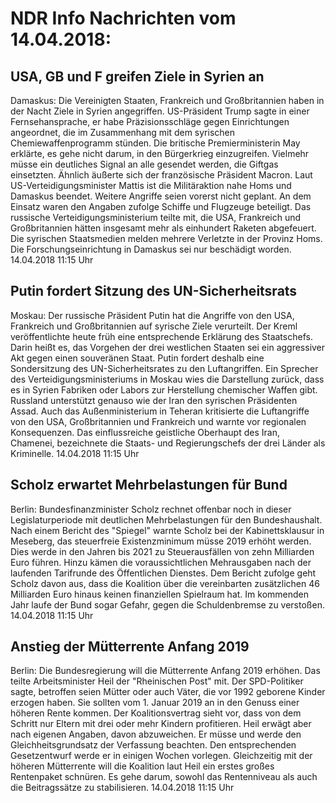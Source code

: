 # NDR Info Nachrichten vom 14.04.2018:


## USA, GB und F greifen Ziele in Syrien an
Damaskus: Die Vereinigten Staaten, Frankreich und Großbritannien haben in der Nacht Ziele in Syrien angegriffen. US-Präsident Trump sagte in einer Fernsehansprache, er habe Präzisionsschläge gegen Einrichtungen angeordnet, die im Zusammenhang mit dem syrischen Chemiewaffenprogramm stünden. Die britische Premierministerin May erklärte, es gehe nicht darum, in den Bürgerkrieg einzugreifen. Vielmehr müsse ein deutliches Signal an alle gesendet werden, die Giftgas einsetzten. Ähnlich äußerte sich der französische Präsident Macron. Laut US-Verteidigungsminister Mattis ist die Militäraktion nahe Homs und Damaskus beendet. Weitere Angriffe seien vorerst nicht geplant. An dem Einsatz waren den Angaben zufolge Schiffe und Flugzeuge beteiligt. Das russische Verteidigungsministerium teilte mit, die USA, Frankreich und Großbritannien hätten insgesamt mehr als einhundert Raketen abgefeuert. Die syrischen Staatsmedien melden mehrere Verletzte in der Provinz Homs. Die Forschungseinrichtung in Damaskus sei nur beschädigt worden. 14.04.2018 11:15 Uhr 

## Putin fordert Sitzung des UN-Sicherheitsrats
Moskau: Der russische Präsident Putin hat die Angriffe von den USA, Frankreich und Großbritannien auf syrische Ziele verurteilt. Der Kreml veröffentlichte heute früh eine entsprechende Erklärung des Staatschefs. Darin heißt es, das Vorgehen der drei westlichen Staaten sei ein aggressiver Akt gegen einen souveränen Staat. Putin fordert deshalb eine Sondersitzung des UN-Sicherheitsrates zu den Luftangriffen. Ein Sprecher des Verteidigungsministeriums in Moskau wies die Darstellung zurück, dass es in Syrien Fabriken oder Labors zur Herstellung chemischer Waffen gibt. Russland unterstützt genauso wie der Iran den syrischen Präsidenten Assad. Auch das Außenministerium in Teheran kritisierte die Luftangriffe von den USA, Großbritannien und Frankreich und warnte vor regionalen Konsequenzen. Das einflussreiche geistliche Oberhaupt des Iran, Chamenei, bezeichnete die Staats- und Regierungschefs der drei Länder als Kriminelle. 14.04.2018 11:15 Uhr 

## Scholz erwartet Mehrbelastungen für Bund
Berlin:	Bundesfinanzminister Scholz rechnet offenbar noch in dieser Legislaturperiode mit deutlichen Mehrbelastungen für den Bundeshaushalt. Nach einem Bericht des "Spiegel" warnte Scholz bei der Kabinettsklausur in Meseberg, das steuerfreie Existenzminimum müsse 2019 erhöht werden. Dies werde in den Jahren bis 2021 zu Steuerausfällen von zehn Milliarden Euro führen. Hinzu kämen die voraussichtlichen Mehrausgaben nach der laufenden Tarifrunde des Öffentlichen Dienstes. Dem Bericht zufolge geht Scholz davon aus, dass die Koalition über die vereinbarten zusätzlichen 46 Milliarden Euro hinaus keinen finanziellen Spielraum hat. Im kommenden Jahr laufe der Bund sogar Gefahr, gegen die Schuldenbremse zu verstoßen. 14.04.2018 11:15 Uhr 

## Anstieg der Mütterrente Anfang 2019
Berlin:	Die Bundesregierung will die Mütterrente Anfang 2019 erhöhen. Das teilte Arbeitsminister Heil der "Rheinischen Post" mit. Der SPD-Politiker sagte, betroffen seien Mütter oder auch Väter, die vor 1992 geborene Kinder erzogen haben. Sie sollten vom 1. Januar 2019 an in den Genuss einer höheren Rente kommen. Der Koalitionsvertrag sieht vor, dass von dem Schritt nur Eltern mit drei oder mehr Kindern profitieren. Heil erwägt aber nach eigenen Angaben, davon abzuweichen. Er müsse und werde den Gleichheitsgrundsatz der Verfassung beachten. Den entsprechenden Gesetzentwurf werde er in einigen Wochen vorlegen. Gleichzeitig mit der höheren Mütterrente will die Koalition laut Heil ein erstes großes Rentenpaket schnüren. Es gehe darum, sowohl das Rentenniveau als auch die Beitragssätze zu stabilisieren. 14.04.2018 11:15 Uhr 
